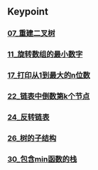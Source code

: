 ## Keypoint
### [07_重建二叉树](07_重建二叉树.md)
### [11_旋转数组的最小数字](11_旋转数组的最小数字.md)
### [17_打印从1到最大的n位数](17_打印从1到最大的n位数.md)
### [22_链表中倒数第k个节点](22_链表中倒数第k个节点.md)
### [24_反转链表](24_反转链表.md)
### [26_树的子结构](26_树的子结构.md)
### [30_包含min函数的栈](30_包含min函数的栈.md)
